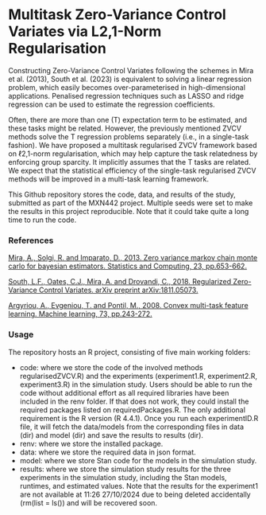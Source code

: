 # Multitask Zero-Variance Control Variates via L2,1-Norm Regularisation

Constructing Zero-Variance Control Variates following the schemes in Mira et al. (2013), South et al. (2023) is equivalent to solving a linear regression problem, which easily becomes over-parameterised in high-dimensional applications. Penalised regression techniques such as LASSO and ridge regression can be used to estimate the regression coefficients. 

Often, there are more than one (T) expectation term to be estimated, and these tasks might be related. However, the previously mentioned ZVCV methods solve the T regression problems separately (i.e., in a single-task fashion). We have proposed a multitask regularised ZVCV framework based on ℓ2,1-norm regularisation, which may help capture the task relatedness by enforcing group sparcity. It implicitly assumes that the T tasks are related. We expect that the statistical efficiency of the single-task regularised ZVCV methods will be improved in a multi-task learning framework.

This Github repository stores the code, data, and results of the study, submitted as part of the MXN442 project. Multiple seeds were set to make the results in this project reproducible. Note that it could take quite a long time to run the code.

### References

[Mira, A., Solgi, R. and Imparato, D., 2013. Zero variance markov chain monte carlo for bayesian estimators. Statistics and Computing, 23, pp.653-662.](https://link.springer.com/article/10.1007/s11222-012-9344-6)

[South, L.F., Oates, C.J., Mira, A. and Drovandi, C., 2018. Regularized Zero-Variance Control Variates. arXiv preprint arXiv:1811.05073.](https://arxiv.org/abs/1811.05073)

[Argyriou, A., Evgeniou, T. and Pontil, M., 2008. Convex multi-task feature learning. Machine learning, 73, pp.243-272.](https://link.springer.com/article/10.1007/s10994-007-5040-8)

### Usage

The repository hosts an R project, consisting of five main working folders:

- code: where we store the code of the involved methods regularisedZVCV.R) and the experiments (experiment1.R, experiment2.R, experiment3.R) in the simulation study.
Users should be able to run the code without additional effort as all required libraries have been included in the renv folder. If that does not work, they could install the required packages listed on requiredPackages.R. The only additional requirement is the R version (R 4.4.1). Once you run each experimentID.R file, it will fetch the data/models from the corresponding files in data (dir) and model (dir) and save the results to results (dir). 
- renv: where we store the installed package.
- data: where we store the required data in json format.
- model: where we store Stan code for the models in the simulation study.
- results: where we store the simulation study results for the three experiments in the simulation study, including the Stan models, runtimes, and estimated values. Note that the results for the experiment1 are not available at 11:26 27/10/2024 due to being deleted accidentally (rm(list = ls()) and will be recovered soon.

